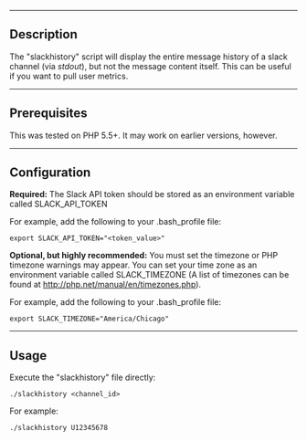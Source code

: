 ----
Description
----
The "slackhistory" script will display the entire message history of a slack
channel (via *stdout*), but not the message content itself. This can be useful
if you want to pull user metrics.

----
Prerequisites
----

This was tested on PHP 5.5+. It may work on earlier versions, however.

----
Configuration
----
**Required:**
The Slack API token should be stored as an environment variable called
SLACK_API_TOKEN

For example, add the following to your .bash_profile file:
```
export SLACK_API_TOKEN="<token_value>"
```

**Optional, but highly recommended:**
You must set the timezone or PHP timezone warnings may appear. You can set your
time zone as an environment variable called SLACK_TIMEZONE (A list of timezones
can be found at http://php.net/manual/en/timezones.php).

For example, add the following to your .bash_profile file:
```
export SLACK_TIMEZONE="America/Chicago"
```

----
Usage
----
Execute the "slackhistory" file directly:
```
./slackhistory <channel_id>
```

For example:
```
./slackhistory U12345678
```
